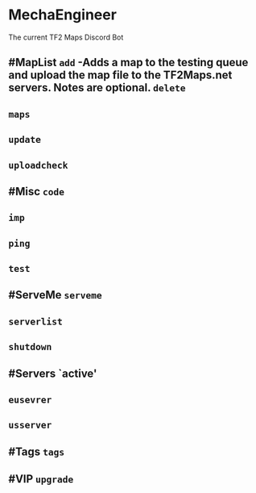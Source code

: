 # MechaEngineer
The current TF2 Maps Discord Bot

#MapList
`add`
-Adds a map to the testing queue and upload the map file to the TF2Maps.net servers. Notes are optional.
`delete`
-
`maps`
-
`update`
-
`uploadcheck`
-
#Misc
`code`
-
`imp`
-
`ping`
-
`test`
-
#ServeMe
`serveme`
-
`serverlist`
-
`shutdown`
-
#Servers
`active'
-
`eusevrer`
-
`usserver`
-
#Tags
`tags`
-
#VIP
`upgrade`
-
